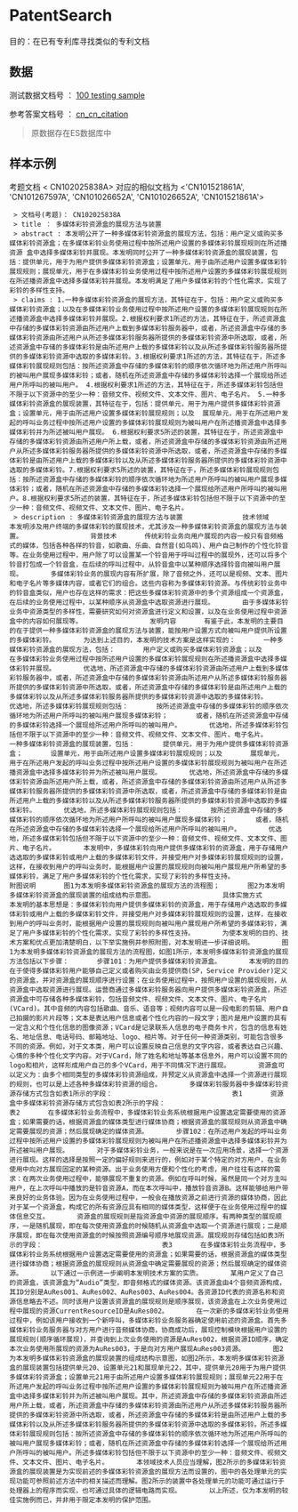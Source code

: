 # PatentSearch
  目的：在已有专利库寻找类似的专利文档
  
  ## 数据
  
  测试数据文档号 ： [100 testing sample](./data/100_2000.txt)
  
  参考答案文档号 ： [cn_cn_citation](./data/cn_cn_citation_find.1.txt)
  
  > 原数据存在ES数据库中
  
  ## 样本示例
  考题文档 < CN102025838A>  对应的相似文档为 <'CN101521861A', 'CN101267597A', 'CN101026652A', 'CN101026652A', 'CN101521861A'>
  
     > 文档号(考题)： CN102025838A
     > title ： 多媒体彩铃资源盒的展现方法与装置
     > abstract : 本发明公开了一种多媒体彩铃资源盒的展现方法，包括：用户定义或购买多媒体彩铃资源盒；在多媒体彩铃业务使用过程中按所述用户设置的多媒体彩铃展现规则在所述播资源 盒中选择多媒体彩铃并展现。本发明同时公开了一种多媒体彩铃资源盒的展现装置，包括：提供单元，用于为用户提供多媒体彩铃资源盒；设置单元，用于由所述用户设置多媒体彩铃展现规则；展现单元，用于在多媒体彩铃业务使用过程中按所述用户设置的多媒体彩铃展现规则在所述播资源盒中选择多媒体彩铃并展现。本发明满足了用户多媒体彩铃的个性化需求，实现了彩铃的多样性支持。
     > claims : 1.一种多媒体彩铃资源盒的展现方法，其特征在于，包括：用户定义或购买多媒体彩铃资源盒；以及在多媒体彩铃业务使用过程中按所述用户设置的多媒体彩铃展现规则在所述播资源盒中选择多媒体彩铃并展现。2.根据权利要求1所述的方法，其特征在于，所述资源盒中存储的多媒体彩铃资源由所述用户上载到多媒体彩铃服务器中，或者，所述资源盒中存储的多媒体彩铃资源由所述用户从所述多媒体彩铃服务器所提供的多媒体彩铃资源中所选取，或者，所述资源盒中存储的多媒体彩铃是由所述用户上载的多媒体彩铃以及从所述多媒体彩铃服务器所提供的多媒体彩铃资源中选取的多媒体彩铃。3.根据权利要求1所述的方法，其特征在于，所述多媒体彩铃展现规则包括：按所述资源盒中存储的多媒体彩铃的顺序依次循环地为所述用户所呼叫的被叫用户展现多媒体彩铃；或者，随机在所述资源盒中存储的多媒体彩铃选择一个展现给所述用户所呼叫的被叫用户。 4.根据权利要求1所述的方法，其特征在于，所述多媒体彩铃包括但不限于以下资源中的至少一种：音频文件、视频文件、文本文件、图片、电子名片。 5.一种多媒体彩铃资源盒的展现装置，其特征在于，包括：提供单元，用于为用户提供多媒体彩铃资源盒；设置单元，用于由所述用户设置多媒体彩铃展现规则；以及  展现单元，用于在所述用户发起的呼叫业务过程中按所述用户设置的多媒体彩铃展现规则为被叫用户在所述播资源盒中选择多媒体彩铃并为所述被叫用户展现。 6.根据权利要求5所述的装置，其特征在于，所述资源盒中存储的多媒体彩铃资源由所述用户所上载，或者，所述资源盒中存储的多媒体彩铃资源由所述用户从所述多媒体彩铃服务器所提供的多媒体彩铃资源中所选取，或者，所述资源盒中存储的多媒体彩铃是由所述用户上载的多媒体彩铃以及从所述多媒体彩铃服务器所提供的多媒体彩铃资源中选取的多媒体彩铃。7.根据权利要求5所述的装置，其特征在于，所述多媒体彩铃展现规则包括：按所述资源盒中存储的多媒体彩铃的顺序依次循环地为所述用户所呼叫的被叫用户展现多媒体彩铃；或者，随机在所述资源盒中存储的多媒体彩铃选择一个展现给所述用户所呼叫的被叫用户。8.根据权利要求5所述的装置，其特征在于，所述多媒体彩铃包括但不限于以下资源中的至少一种：音频文件、视频文件、文本文件、图片、电子名片。
     > description : 多媒体彩铃资源盒的展现方法与装置               技术领域       本发明涉及用户终端的多媒体彩铃的展现技术，尤其涉及一种多媒体彩铃资源盒的展现方法与装置。                 背景技术       传统彩铃业务向用户展现的内容一般只有音频格式的媒体，包括各种各样的铃音，如歌曲、乐曲、自然音(如鸟鸣)、用户自己制作的个性化铃音等。在业务使用过程中，用户除了可以设置某一个铃音用于呼叫过程中的展现外，还可以将多个铃音打包成一个铃音盒，在后续的呼叫过程中，从铃音盒中以某种顺序选择铃音向被叫用户展现。       多媒体彩铃业务的展现内容有所扩展，除了音频之外，还可以是视频、文本、图片和电子名片等多媒体内容，或者它们的组合。这些内容称为多媒体彩铃资源。与传统彩铃业务中的铃音盒类似，用户也存在这样的需求：把这些多媒体彩铃资源中的多个资源组成一个资源盒，在后续的业务使用过程中，以某种顺序从资源盒中选取资源进行展现。       由于多媒体彩铃业务中资源类型的多样性，需要研究如何对资源盒进行定义和设置，以及在业务使用过程中资源盒中的内容如何展现等。                 发明内容       有鉴于此，本发明的主要目的在于提供一种多媒体彩铃资源盒的展现方法与装置，能按用户设置方式向被叫用户提供所设置的多媒体彩铃。       为达到上述目的，本发明的技术方案是这样实现的：       一种多媒体彩铃资源盒的展现方法，包括：       用户定义或购买多媒体彩铃资源盒；以及       在多媒体彩铃业务使用过程中按所述用户设置的多媒体彩铃展现规则在所述播资源盒中选择多媒体彩铃并展现。       优选地，所述资源盒中存储的多媒体彩铃资源由所述用户上载到多媒体彩铃服务器中，或者，所述资源盒中存储的多媒体彩铃资源由所述用户从所述多媒体彩铃服务器所提供的多媒体彩铃资源中所选取，或者，所述资源盒中存储的多媒体彩铃是由所述用户上载的多媒体彩铃以及从所述多媒体彩铃服务器所提供的多媒体彩铃资源中选取的多媒体彩铃。       优选地，所述多媒体彩铃展现规则包括：       按所述资源盒中存储的多媒体彩铃的顺序依次循环地为所述用户所呼叫的被叫用户展现多媒体彩铃；       或者，随机在所述资源盒中存储的多媒体彩铃选择一个展现给所述用户所呼叫的被叫用户。       优选地，所述多媒体彩铃包括但不限于以下资源中的至少一种：音频文件、视频文件、文本文件、图片、电子名片。       一种多媒体彩铃资源盒的展现装置，包括：       提供单元，用于为用户提供多媒体彩铃资源盒；       设置单元，用于由所述用户设置多媒体彩铃展现规则；以及       展现单元，用于在所述用户发起的呼叫业务过程中按所述用户设置的多媒体彩铃展现规则为被叫用户在所述播资源盒中选择多媒体彩铃并为所述被叫用户展现。       优选地，所述资源盒中存储的多媒体彩铃资源由所述用户所上载，或者，所述资源盒中存储的多媒体彩铃资源由所述用户从所述多媒体彩铃服务器所提供的多媒体彩铃资源中所选取，或者，所述资源盒中存储的多媒体彩铃是由所述用户上载的多媒体彩铃以及从所述多媒体彩铃服务器所提供的多媒体彩铃资源中选取的多媒体彩铃。       优选地，所述多媒体彩铃展现规则包括：       按所述资源盒中存储的多媒体彩铃的顺序依次循环地为所述用户所呼叫的被叫用户展现多媒体彩铃；       或者，随机在所述资源盒中存储的多媒体彩铃选择一个展现给所述用户所呼叫的被叫用户。       优选地，所述多媒体彩铃包括但不限于以下资源中的至少一种：音频文件、视频文件、文本文件、图片、电子名片。       本发明中，多媒体彩铃向用户提供多媒体彩铃的资源盒，用于存储用户选选取的多媒体彩铃或用户上载的多媒体彩铃文件，并接受用户对多媒体彩铃展现规则的设置，这样，在接收到用户的呼叫业务时，能根据用户设置的展现规则向被叫用户展现用户所希望的多媒体彩铃，满足了用户多媒体彩铃的个性化需求，实现了彩铃的多样性支持。                 附图说明       图1为本发明多媒体彩铃资源盒的展现方法的流程图；       图2为本发明多媒体彩铃资源盒的展现装置的组成结构示意图。                 具体实施方式       本发明的基本思想是：多媒体彩铃向用户提供多媒体彩铃的资源盒，用于存储用户选选取的多媒体彩铃或用户上载的多媒体彩铃文件，并接受用户对多媒体彩铃展现规则的设置，这样，在接收到用户的呼叫业务时，能根据用户设置的展现规则向被叫用户展现用户所希望的多媒体彩铃，满足了用户多媒体彩铃的个性化需求，实现了彩铃的多样性支持。       为使本发明的目的、技术方案和优点更加清楚明白，以下举实施例并参照附图，对本发明进一步详细说明。       图1为本发明多媒体彩铃资源盒的展现方法的流程图，如图1所示，本发明多媒体彩铃资源盒的展现方法包括以下步骤：       步骤101：为用户提供多媒体彩铃资源盒。       本发明的目的在于使得多媒体彩铃用户能够自己定义或者购买由业务提供商(SP，Service Provider)定义的资源盒，并对资源盒的展现顺序进行设置；在业务使用过程中，按照用户设置的展现规则，从资源盒中选取资源进行展现。运营商通过多媒体彩铃服务器向用户提供多媒体彩铃资源盒，所述资源盒中可存储各种多媒体彩铃，包括音频文件、视频文件、文本文件、图片、电子名片(VCard)。其中音频的内容包括歌曲、音乐、语音等；视频内容可以是一段电影的剪辑、用户自己拍摄的影片片段等；文本是表达用户信息或者个性化内容的一段文字；图片是用户设置的具有一定含义和个性化信息的图像资源；VCard是记录联系人信息的电子商务卡片，包含的信息有姓名、地址信息、电话号码、邮箱地址、logo、相片等。对于任何一种资源类别，可能包含很多不同的资源。例如，对于文本类，用户可以设置反映自己信息的文字内容，或者表达自己兴趣、心情的多种个性化文字内容。对于VCard，除了姓名和地址等基本信息外，用户可以设置不同的logo和相片，这样形成用户自己的多个VCard，用于不同情况下进行展现。       资源盒可以定义为：由多个相同类型的多媒体彩铃资源组成，并预定义从资源盒中选择一个资源进行展现的规则，也可以是上述各种多媒体彩铃资源的组合。       多媒体彩铃服务器中多媒体彩铃资源存储方式包含如表1所示的字段：                              表1       资源盒中多媒体彩铃资源存储方式包含如表2所示的字段：                              表2       在多媒体彩铃业务流程中，多媒体彩铃业务系统根据用户设置选定需要使用的资源盒；如果需要的话，根据资源盒的媒体类型进行媒体协商；根据资源盒的展现规则从资源盒中确定需要展现的资源；然后展现确定的媒体资源。       步骤102：在所述用户发起的呼叫业务过程中按所述用户设置的多媒体彩铃展现规则为被叫用户在所述播资源盒中选择多媒体彩铃并为所述被叫用户展现。       对于多媒体彩铃业务，一般来说是在一次应用场景，选择一个资源进行展现。这样的选择是按照一定的偏好规则来进行的，例如对于某个特定的对方用户，在业务使用中向对方展现固定的某种资源。出于业务使用方便和个性化的考虑，用户往往有这样的需求：在两次业务使用过程中，能够展现不重复的资源。例如在呼叫时候，虽然是同一个对方主叫用户，在上次呼叫中播放的是铃音资源A，而在本次呼叫中，播放铃音资源B。这样能够给用户带来良好的业务体验。因为在业务使用过程中，一般会在播放资源之前进行资源的媒体协商，因此对于某一个资源盒，构成它的所有资源应具有相同的媒体类型，这样便于在业务使用过程中的媒体信息交互。       资源盒的展现规则是指资源盒中资源的展现顺序。有两种类型的展现顺序，一是随机展现，即在每次使用资源盒的时候随机从资源盒中选取一个资源进行展现；二是顺序展现，即在每次使用资源盒的时候按照资源编号顺序地展现资源。展现规则存储包括如表3所示的字段：                              表3       在多媒体彩铃业务流程中，多媒体彩铃业务系统根据用户设置选定需要使用的资源盒；如果需要的话，根据资源盒的媒体类型进行媒体协商；根据资源盒的展现规则从资源盒中确定需要展现的资源；然后展现确定的媒体资源。       以下通过一示例进一步阐明本发明技术方案的实质。       某用户定义了自己的资源盒，该资源盒为“Audio”类型，即音频格式的媒体资源。该资源盒由4个音频资源构成，其ID分别是AuRes001、AuRes002、AuRes003、AuRes004。各资源ID代表的资源名称和资源信息略去不述。同时该用户设置该资源盒的展现规则是顺序展现，该资源盒在上次业务使用过程中展现的资源CurrentResourceID是AuRes002。       在一次新的多媒体彩铃业务使用过程中，例如该用户接收到一个新呼叫，多媒体彩铃业务服务器确定使用前述的资源盒。首先多媒体彩铃业务服务器与对方用户进行音频媒体协商，协商成功后，展现控制模块根据用户设置的展现规则(顺序循环展现)，并查询到上次业务使用的资源是AuRes002，根据资源ID顺序，确定本次业务使用所展现的资源为AuRes003，于是向对方用户展现AuRes003资源。       图2为本发明多媒体彩铃资源盒的展现装置的组成结构示意图，如图2所示，本发明多媒体彩铃资源盒的展现装置包括提供单元20、设置单元21和展现单元22，其中，提供单元20用于为用户提供多媒体彩铃资源盒；设置单元21用于由所述用户设置多媒体彩铃展现规则；展现单元22用于在所述用户发起的呼叫业务过程中按所述用户设置的多媒体彩铃展现规则为被叫用户在所述播资源盒中选择多媒体彩铃并为所述被叫用户展现。其中，所述资源盒中存储的多媒体彩铃资源由所述用户所上载，或者，所述资源盒中存储的多媒体彩铃资源由所述用户从所述多媒体彩铃服务器所提供的多媒体彩铃资源中所选取，或者，所述资源盒中存储的多媒体彩铃是由所述用户上载的多媒体彩铃以及从所述多媒体彩铃服务器所提供的多媒体彩铃资源中选取的多媒体彩铃。所述多媒体彩铃展现规则包括：按所述资源盒中存储的多媒体彩铃的顺序依次循环地为所述用户所呼叫的被叫用户展现多媒体彩铃；或者，随机在所述资源盒中存储的多媒体彩铃选择一个展现给所述用户所呼叫的被叫用户。所述多媒体彩铃包括但不限于以下资源中的至少一种：音频文件、视频文件、文本文件、图片、电子名片。       本领域技术人员应当理解，图2所示的多媒体彩铃资源盒的展现装置是为实现前述的多媒体彩铃资源盒的展现方法而设置的，图中的各处理单元的实现功能可参照前述方法中的相关描述而理解。图2所示的装置中各处理单元的功能可通过运行于处理器上的程序而实现，也可通过具体的逻辑电路而实现。       以上所述，仅为本发明的较佳实施例而已，并非用于限定本发明的保护范围。

